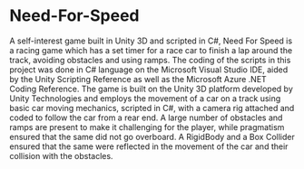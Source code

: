 # Need-For-Speed
A self-interest game built in Unity 3D and scripted in C#, Need For Speed is a racing game which has a set timer for a race car to finish a lap around the track, avoiding obstacles and using ramps. The coding of the scripts in this project was done in C# language on the Microsoft Visual Studio IDE, aided by the Unity Scripting Reference as well as the Microsoft Azure .NET Coding Reference. The game is built on the Unity 3D platform developed by Unity Technologies and employs the movement of a car on a track using basic car moving mechanics, scripted in C#, with a camera rig attached and coded to follow the car from a rear end. A large number of obstacles and ramps are present to make it challenging for the player, while pragmatism ensured that the same did not go overboard. A RigidBody and a Box Collider ensured that the same were reflected in the movement of the car and their collision with the obstacles. 

